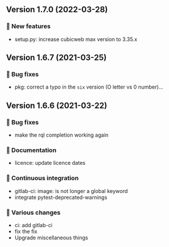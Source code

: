 ## Version 1.7.0 (2022-03-28)
### 🎉 New features

- setup.py: increase cubicweb max version to 3.35.x

## Version 1.6.7 (2021-03-25)
### 👷 Bug fixes

- pkg: correct a typo in the `six` version (O letter vs 0 number)…

## Version 1.6.6 (2021-03-22)
### 👷 Bug fixes

- make the rql completion working again

### 📝 Documentation

- licence: update licence dates

### 🤖 Continuous integration

- gitlab-ci: image: is not longer a global keyword
- integrate pytest-deprecated-warnings

### 🤷 Various changes

- ci: add gitlab-ci
- fix the fix
- Upgrade miscellaneous things
